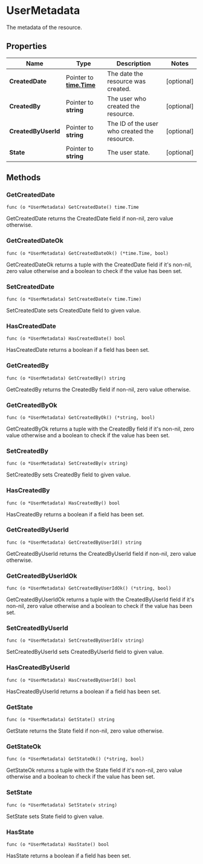 # UserMetadata

The metadata of the resource.


## Properties

|Name | Type | Description | Notes|
|------------ | ------------- | ------------- | -------------|
|**CreatedDate** | Pointer to [**time.Time**](time.Time.md) | The date the resource was created. | [optional] |
|**CreatedBy** | Pointer to **string** | The user who created the resource. | [optional] |
|**CreatedByUserId** | Pointer to **string** | The ID of the user who created the resource. | [optional] |
|**State** | Pointer to **string** | The user state. | [optional] |

## Methods


### GetCreatedDate

`func (o *UserMetadata) GetCreatedDate() time.Time`

GetCreatedDate returns the CreatedDate field if non-nil, zero value otherwise.

### GetCreatedDateOk

`func (o *UserMetadata) GetCreatedDateOk() (*time.Time, bool)`

GetCreatedDateOk returns a tuple with the CreatedDate field if it's non-nil, zero value otherwise
and a boolean to check if the value has been set.

### SetCreatedDate

`func (o *UserMetadata) SetCreatedDate(v time.Time)`

SetCreatedDate sets CreatedDate field to given value.

### HasCreatedDate

`func (o *UserMetadata) HasCreatedDate() bool`

HasCreatedDate returns a boolean if a field has been set.

### GetCreatedBy

`func (o *UserMetadata) GetCreatedBy() string`

GetCreatedBy returns the CreatedBy field if non-nil, zero value otherwise.

### GetCreatedByOk

`func (o *UserMetadata) GetCreatedByOk() (*string, bool)`

GetCreatedByOk returns a tuple with the CreatedBy field if it's non-nil, zero value otherwise
and a boolean to check if the value has been set.

### SetCreatedBy

`func (o *UserMetadata) SetCreatedBy(v string)`

SetCreatedBy sets CreatedBy field to given value.

### HasCreatedBy

`func (o *UserMetadata) HasCreatedBy() bool`

HasCreatedBy returns a boolean if a field has been set.

### GetCreatedByUserId

`func (o *UserMetadata) GetCreatedByUserId() string`

GetCreatedByUserId returns the CreatedByUserId field if non-nil, zero value otherwise.

### GetCreatedByUserIdOk

`func (o *UserMetadata) GetCreatedByUserIdOk() (*string, bool)`

GetCreatedByUserIdOk returns a tuple with the CreatedByUserId field if it's non-nil, zero value otherwise
and a boolean to check if the value has been set.

### SetCreatedByUserId

`func (o *UserMetadata) SetCreatedByUserId(v string)`

SetCreatedByUserId sets CreatedByUserId field to given value.

### HasCreatedByUserId

`func (o *UserMetadata) HasCreatedByUserId() bool`

HasCreatedByUserId returns a boolean if a field has been set.

### GetState

`func (o *UserMetadata) GetState() string`

GetState returns the State field if non-nil, zero value otherwise.

### GetStateOk

`func (o *UserMetadata) GetStateOk() (*string, bool)`

GetStateOk returns a tuple with the State field if it's non-nil, zero value otherwise
and a boolean to check if the value has been set.

### SetState

`func (o *UserMetadata) SetState(v string)`

SetState sets State field to given value.

### HasState

`func (o *UserMetadata) HasState() bool`

HasState returns a boolean if a field has been set.



